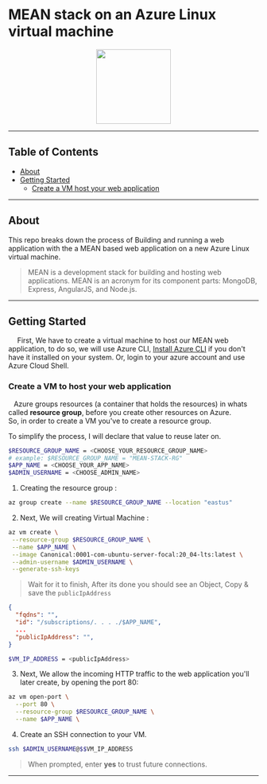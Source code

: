 # MEAN stack on an Azure Linux virtual machine

<div  align="center"><img src="https://user-images.githubusercontent.com/17799273/155406524-4bc73a77-a35f-4dd5-b3f0-ad195d256677.png" width="150" height="150" /></div>

*****************************************************************
## Table of Contents

- [About](#about)
- [Getting Started](#getting_started)
  - [Create a VM host your web application](#create-vm)
<!-- - [Usage](#usage)
- [Contributing](../CONTRIBUTING.md) -->
*****************************************************************
## About <a name = "about"></a>


This repo breaks down the process of Building and running a web application with the  a MEAN based web application on a new Azure Linux virtual machine. 

>MEAN is a development stack for building and hosting web applications. MEAN is an acronym for its component parts: MongoDB, Express, AngularJS, and Node.js.

*****************************************************************
## Getting Started <a name = "getting_started"></a>

&emsp; First, We have to create a virtual machine to host our MEAN  web application, to do so, we will use Azure CLI, [Install Azure CLI] if you don't have it installed on your system. Or, login to your azure account and use Azure Cloud Shell.

### Create a VM to host your web application  <a name = "create-vm"></a>

&ensp; Azure groups resources (a container that holds the resources) in whats called **resource group**, before you create other resources on Azure.\
So, in order to create a VM you've to create a resource group.

To simplify the process, I will declare that value to reuse later on.
```bash
$RESOURCE_GROUP_NAME = <CHOOSE_YOUR_RESOURCE_GROUP_NAME>
# example: $RESOURCE_GROUP_NAME = "MEAN-STACK-RG"
$APP_NAME = <CHOOSE_YOUR_APP_NAME>
$ADMIN_USERNAME = <CHOOSE_ADMIN_NAME>

```
1. Creating the resource group :
 ````bash
 az group create --name $RESOURCE_GROUP_NAME --location "eastus"

 ````
2. Next, We will creating Virtual Machine :

 ````bash
az vm create \
  --resource-group $RESOURCE_GROUP_NAME \
  --name $APP_NAME \
  --image Canonical:0001-com-ubuntu-server-focal:20_04-lts:latest \
  --admin-username $ADMIN_USERNAME \
  --generate-ssh-keys

 ````

>Wait for it to finish, After its done you should see an Object, Copy & save the `publicIpAddress` 
```json
{
  "fqdns": "",
  "id": "/subscriptions/. . . ./$APP_NAME",
  ...
  "publicIpAddress": "",
}
``` 
```bash
$VM_IP_ADDRESS = <publicIpAddress>

```
3. Next, We allow the incoming HTTP traffic to the web application you'll later create, by opening the port 80:
````bash
az vm open-port \
  --port 80 \
  --resource-group $RESOURCE_GROUP_NAME \
  --name $APP_NAME \
````

4. Create an SSH connection to your VM.
````bash
ssh $ADMIN_USERNAME@$$VM_IP_ADDRESS

````
>When prompted, enter **yes** to trust future connections.



*****************************************************************
 <!-- varialbles -->

 [Install Azure CLI]: https://aka.ms/install-azure-cli